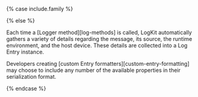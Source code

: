 {% case include.family %}

{% else %}


Each time a [Logger method][log-methods] is called, LogKit automatically gathers a variety of details regarding the message, its source, the runtime environment, and the host device. These details are collected into a Log Entry instance.

Developers creating [custom Entry formatters][custom-entry-formatting] may choose to include any number of the available properties in their serialization format.


{% endcase %}
